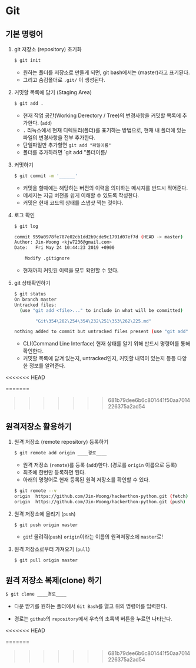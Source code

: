 # Git
## 기본 명령어
1. git 저장소 (repository) 초기화

   ```bash
   $ git init
   ```

   - 원하는 폴더를 저장소로 만들게 되면, git bash에서는 (master)라고 표기된다.
   - 그리고 숨김폴더로 `.git/` 이 생성된다.

2. 커밋할 목록에 담기 (Staging Area)

   ```bash
   $ git add .
   ```

   - 현재 작업 공간(Working Derectory / Tree)의 변경사항을 커밋할 목록에 추가한다. (`add`)
   - `.` 리눅스에서 현재 디렉토리(폴더)를 표기하는 방법으로, 현재 내 폴더에 있는 파일의 변경사항을 전부 추가한다.
   - 단일파일만 추가할면 `git add "파일이름"`
   - 폴더를 추가하려면 `git add "폴더이름/

3. 커밋하기

   ```bash
   $ git commit -m '______'
   ```

   - 커밋을 할때에는 해당하는 버전의 이력을 의미하는 메시지를 반드시 적어준다.
   - 메세지는 지금 버전을 쉽게 이해할 수 있도록 작성한다.
   - 커밋은 현재 코드의 상태를 스냅샷 찍는 것이다.

4. 로그 확인

   ```bash
   $ git log
   
   commit 959a0978fe787e02cb1dd2b9cde9c1791d07ef7d (HEAD -> master)
   Author: Jin-Woong <kjw7236@gmail.com>
   Date:   Fri May 24 10:44:23 2019 +0900
   
       Modify .gitignore
   ```

   - 현재까지 커밋된 이력을 모두 확인할 수 있다.

5. git 상태확인하기 

   ```bash
   $ git status
   On branch master
   Untracked files:
     (use "git add <file>..." to include in what will be committed)
   
           "Git\354\202\254\354\232\251\353\262\225.md"
   
   nothing added to commit but untracked files present (use "git add" to track)
   ```

   - CLI(Command Line Interface) 현재 상태를 알기 위해 반드시 명령어를 통해 확인한다.
   - 커밋할 목록에 담겨 있는지, untracked인지, 커밋할 내역이 있는지 등등 다양한 정보를 알려준다.


<<<<<<< HEAD


=======
>>>>>>> 681b79dee6b6c801441f50aa7014226375a2ad54
## 원격저장소 활용하기

1. 원격 저장소 (remote repository) 등록하기

   ```bash
   $ git remote add origin ____경로____
   ```

   - 원격 저장소 (`remote`)를 등록 (`add`)한다. (경로를  `origin` 이름으로 등록)
   - 최초에 한번만 등록하면 된다.
   - 아래의 명령어로 현재 등록된 원격 저장소를 확인할 수 있다.

   ```bash
   $ git remote --v
   origin  https://github.com/Jin-Woong/hackerthon-python.git (fetch)
   origin  https://github.com/Jin-Woong/hackerthon-python.git (push)
   ```

2. 원격 저장소에 올리기 (`push`)

   ```bash
   $ git push origin master
   ```

   - `git`! 올려줘(`push`) `origin`이라는 이름의 원격저장소에 `master`로!

3. 원격 저장소로부터 가져오기 (`pull`)

   ```bash
   $ git pull origin master
   ```



## 원격 저장소 복제(clone) 하기

```bash
$ git clone ____경로____
```

- 다운 받기를 원하는 폴더에서 `Git Bash`를 열고 위의 명령어를 입력한다.

- 경로는 `github`의 `repository`에서 우측의 초록색 버튼을 누르면 나타난다.

  

<<<<<<< HEAD


=======
>>>>>>> 681b79dee6b6c801441f50aa7014226375a2ad54
